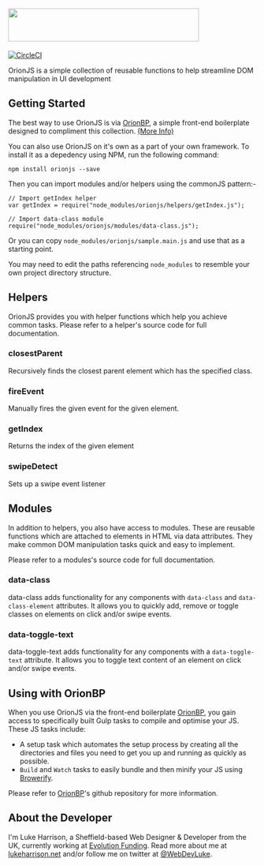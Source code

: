 <h1>
	 <img height="67" width="387" src="https://cdn.rawgit.com/WebDevLuke/OrionJS/develop/misc/orionjs-logo.svg">
</h1>

[![CircleCI](https://circleci.com/gh/WebDevLuke/OrionJS/tree/master.svg?style=shield)](https://circleci.com/gh/WebDevLuke/OrionJS/tree/master)

OrionJS is a simple collection of reusable functions to help streamline DOM manipulation in UI development

## Getting Started

The best way to use OrionJS is via [OrionBP](https://github.com/WebDevLuke/Orion-Framework), a simple front-end boilerplate designed to compliment this collection. [(More Info)](#using-with-orionbp)

You can also use OrionJS on it's own as a part of your own framework. To install it as a depedency using NPM, run the following command:

```
npm install orionjs --save
```

Then you can import modules and/or helpers using the commonJS pattern:-

```
// Import getIndex helper
var getIndex = require("node_modules/orionjs/helpers/getIndex.js");

// Import data-class module
require("node_modules/orionjs/modules/data-class.js");
```

Or you can copy `node_modules/orionjs/sample.main.js` and use that as a starting point.

You may need to edit the paths referencing `node_modules` to resemble your own project directory structure.

## Helpers
OrionJS provides you with helper functions which help you achieve common tasks. Please refer to a helper's source code for full documentation.

### closestParent
Recursively finds the closest parent element which has the specified class.

### fireEvent
Manually fires the given event for the given element.

### getIndex
Returns the index of the given element

### swipeDetect
Sets up a swipe event listener

## Modules
In addition to helpers, you also have access to modules. These are reusable functions which are attached to elements in HTML via data attributes. They make common DOM manipulation tasks quick and easy to implement.

Please refer to a modules's source code for full documentation.

### data-class
data-class adds functionality for any components with `data-class` and `data-class-element` attributes. It allows you to quickly add, remove or toggle classes on elements on click and/or swipe events.

### data-toggle-text
data-toggle-text adds functionality for any components with a `data-toggle-text` attribute. It allows you to toggle text content of an element on click and/or swipe events.


## Using with OrionBP
When you use OrionJS via the front-end boilerplate [OrionBP](https://github.com/WebDevLuke/Orion-Framework), you gain access to specifically built Gulp tasks to compile and optimise your JS. These JS tasks include:

- A setup task which automates the setup process by creating all the directories and files you need to get you up and running as quickly as possible.
- `Build` and `Watch` tasks to easily bundle and then minify your JS using [Browerify](http://browserify.org/).

Please refer to [OrionBP](https://github.com/WebDevLuke/Orion-Framework)'s github repository for more information.


## About the Developer
I'm Luke Harrison, a Sheffield-based Web Designer &amp; Developer from the UK, currently working at [Evolution Funding](https://github.com/EvolutionFunding). Read more about me at [lukeharrison.net](http://www.lukeharrison.net) and/or follow me on twitter at [@WebDevLuke](https://twitter.com/WebDevLuke).

